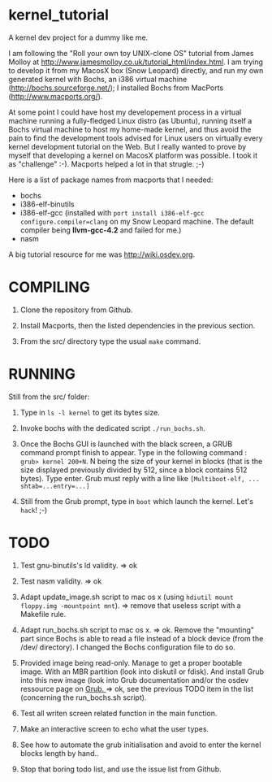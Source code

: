 kernel_tutorial
===============

A kernel dev project for a dummy like me.

I am following the "Roll your own toy UNIX-clone OS" tutorial from
James Molloy at
<http://www.jamesmolloy.co.uk/tutorial_html/index.html>. I am trying
to develop it from my MacosX box (Snow Leopard) directly, and run my
own generated kernel with Bochs, an i386 virtual machine
(<http://bochs.sourceforge.net/>); I installed Bochs from MacPorts
(<http://www.macports.org/>).

At some point I could have host my developement process in a virtual
machine running a fully-fledged Linux distro (as Ubuntu), running
itself a Bochs virtual machine to host my home-made kernel, and thus
avoid the pain to find the development tools advised for Linux users
on virtually every kernel development tutorial on the Web. But I
really wanted to prove by myself that developing a kernel on MacosX
platform was possible. I took it as "challenge" :-). Macports helped a
lot in that strugle. ;-)

Here is a list of package names from macports that I needed:
* bochs
* i386-elf-binutils
* i386-elf-gcc (installed with `port install
i386-elf-gcc configure.compiler=clang` on my Snow Leopard machine. The
default compiler being **llvm-gcc-4.2** and failed for me.)
* nasm

A big tutorial resource for me was <http://wiki.osdev.org>.

COMPILING
=========

1. Clone the repository from Github.

2. Install Macports, then the listed dependencies in the previous
section.

3. From the src/ directory type the usual `make` command.

RUNNING
=======

Still from the src/ folder:

1. Type in `ls -l kernel` to get its bytes size.

2. Invoke bochs with the dedicated script `./run_bochs.sh`.

3. Once the Bochs GUI is launched with the black screen, a GRUB
command prompt finish to appear. Type in the following command :
`grub> kernel 200+N`. N being the size of your kernel in blocks (that
is the size displayed previously divided by 512, since a block
contains 512 bytes). Type enter. Grub must reply with a line like
`[Multiboot-elf, ... shtab=...entry=...]`

4. Still from the Grub prompt, type in `boot` which launch the kernel.
Let's `hack`! ;-)



TODO
====

1. Test gnu-binutils's ld validity. => ok

2. Test nasm validity. => ok

3. Adapt update_image.sh script to mac os x (using `hdiutil mount
floppy.img -mountpoint mnt`). => remove that useless script with a
Makefile rule.

4. Adapt run_bochs.sh script to mac os x. => ok. Remove the "mounting"
part since Bochs is able to read a file instead of a block device
(from the /dev/ directory). I changed the Bochs configuration file to
do so.

5. Provided image being read-only. Manage to get a proper bootable
image. With an MBR partition (look into diskutil or fdisk). And
install Grub into this new image (look into Grub documentation and/or
the osdev ressource page on <a href="http://wiki.osdev.org/GRUB">
Grub. </a> => ok, see the previous TODO item in the list (concerning
the run_bochs.sh script).

6. Test all writen screen related function in the main function.

7. Make an interactive screen to echo what the user types.

8. See how to automate the grub initialisation and avoid to enter the
kernel blocks length by hand..

9. Stop that boring todo list, and use the issue list from Github.